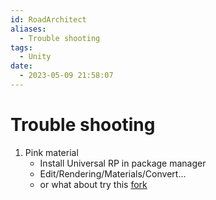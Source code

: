 ```yaml
---
id: RoadArchitect
aliases:
  - Trouble shooting
tags:
  - Unity
date:
  - 2023-05-09 21:58:07
---
```


# Trouble shooting
1. Pink material
    - Install Universal RP in package manager
    - Edit/Rendering/Materials/Convert...
    - or what about try this [fork](https://github.com/FritzsHero/RoadArchitect)


